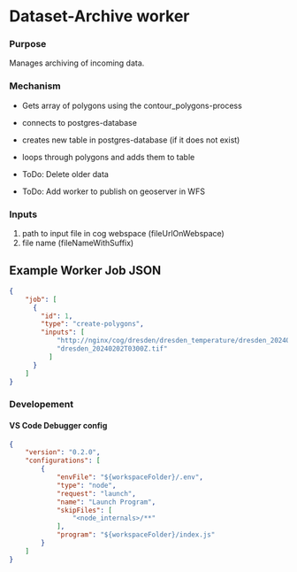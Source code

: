 # Dataset-Archive worker

### Purpose
Manages archiving of incoming data.

### Mechanism
- Gets array of polygons using the contour_polygons-process
- connects to postgres-database
- creates new table in postgres-database (if it does not exist)
- loops through polygons and adds them to table

- ToDo: Delete older data
- ToDo: Add worker to publish on geoserver in WFS

### Inputs

1. path to input file in cog webspace (fileUrlOnWebspace)
2. file name (fileNameWithSuffix)

## Example Worker Job JSON

```json
{
    "job": [
      {
        "id": 1,
        "type": "create-polygons",
        "inputs": [
            "http://nginx/cog/dresden/dresden_temperature/dresden_20240202T0300Z.tif",
            "dresden_20240202T0300Z.tif"
          ]
      }
    ]
}
```
### Developement

#### VS Code Debugger config 

```json
{
    "version": "0.2.0",
    "configurations": [
        {
            "envFile": "${workspaceFolder}/.env",
            "type": "node",
            "request": "launch",
            "name": "Launch Program",
            "skipFiles": [
                "<node_internals>/**"
            ],
            "program": "${workspaceFolder}/index.js"
        }
    ]
}
```
